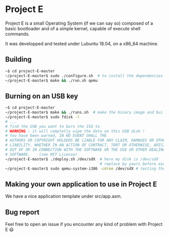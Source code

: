 # Project E

Project E is a small Operating System (if we can say so) composed of a basic bootloader and of a simple kernel, capable of execute shell commands.

It was developped and tested under Lubuntu 18.04, on a x86_64 machine.

## Building

```bash
~$ cd project-E-master
~/project-E-master$ sudo ./configure.sh  # to install the dependencies
~/project-E-master$ make && ./run.sh qemu
```

## Burning on an USB key

```bash
~$ cd project-E-master
~/project-E-master$ make && ./runs.sh  # make the binary image and build the ISO
~/project-E-master$ sudo fdisk -l
# ...
# find the USB you want to burn the ISO to
# WARNING : it will completly wipe the data on this USB disk !
# You have been warned, IN NO EVENT SHALL THE
# AUTHORS OR COPYRIGHT HOLDERS BE LIABLE FOR ANY CLAIM, DAMAGES OR OTHER
# LIABILITY, WHETHER IN AN ACTION OF CONTRACT, TORT OR OTHERWISE, ARISING FROM,
# OUT OF OR IN CONNECTION WITH THE SOFTWARE OR THE USE OR OTHER DEALINGS IN THE
# SOFTWARE.    (see MIT License)
~/project-E-master$ ./deploy.sh /dev/sdX  # here my disk is /dev/sdX
                                          # replace by yours before executing the command
~/project-E-master$ sudo qemu-system-i386 -cdrom /dev/sdX # testing the installation

```

## Making your own application to use in Project E

We have a nice application template under src/app.asm.

## Bug report

Feel free to open an issue if you encounter any kind of problem with Project E :smiley:
